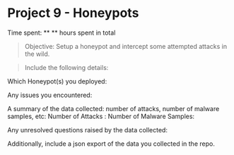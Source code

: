 
# Project 9 - Honeypots 

Time spent: **  ** hours spent in total

> Objective: Setup a honeypot and intercept some attempted attacks in the wild.

> Include the following details:

Which Honeypot(s) you deployed:

Any issues you encountered:

A summary of the data collected: number of attacks, number of malware samples, etc:
Number of Attacks : 
Number of Malware Samples: 


Any unresolved questions raised by the data collected:

Additionally, include a json export of the data you collected in the repo. 

